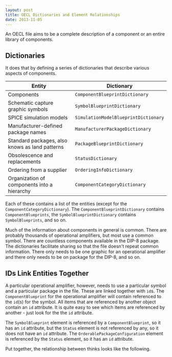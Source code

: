 ```yaml
---
layout: post
title: OECL Dictionaries and Element Relationships
date: 2013-11-05
---
```


An OECL file aims to be a complete description of a component or an entire library of components.

## Dictionaries

It does that by defining a series of dictionaries that describe various aspects of components.

Entity | Dictionary
-------|-----------
Components | `ComponentBlueprintDictionary`
Schematic capture graphic symbols | `SymbolBlueprintDictionary`
SPICE simulation models | `SimulationModelBlueprintDictionary`
Manufacturer-defined package names | `ManufacturerPackageDictionary`
Standard packages, also knows as land patterns | `PackageBlueprintDictionary`
Obsolescence and replacements | `StatusDictionary`
Ordering from a supplier | `OrderingInfoDictionary`
Organization of components into a hierarchy | `ComponentCategoryDictionary`

Each of these contains a list of the entities (except for the `ComponentCategoryDictionary`). The `ComponentBlueprintDictionary` contains `ComponentBlueprints`, the `SymbolBlueprintDictionary` contains `SymbolBlueprints`, and so on.

Much of the information about components in general is common. There are probably thousands of operational amplifiers, but most use a common symbol. There are countless components available in the DIP-8 package. The dictionaries facilitate sharing so that the file doesn't repeat common information. There only needs to be one graphic for an operational amplifier and there only needs to be on package for the DIP-8, and so on.

## IDs Link Entities Together

A particular operational amplifier, however, needs to use a particular symbol and a particular package in the file. These are linked together with `id`s. The `ComponentBlueprint` for the operational amplifier will contain referenced to the `id`(s) for the symbol. All items that are referenced by another object contain an `id` attribute. It is quite easy to see which items are referenced by another - just look for the the `id` attribute.

The `SymbolBlueprint` element is referenced by a `ComponentBlueprint`, so it has an `id` attribute, but the `Status` element is not referenced by any, so it does not have an `id` attribute. The `OrderablePackageConfiguration` element is referenced by the `Status` element, so it has an `id` attribute.

Put together, the relationship between thinks looks like the following.

[](/static/img/blog/oecl-dictionaries/oecl_relationships.png)